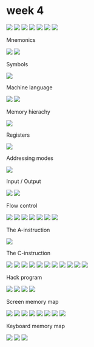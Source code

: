 # week 4


![](1File.png) 
![](2File.png)
![](3File.png)
![](4File.png)
![](5File.png)
![](6File.png)
![](7File.png)

Mnemonics

![](8File.png)
![](9File.png)

Symbols

![](10File.png)

Machine language

![](11File.png) 
![](12File.png)

Memory hierachy

![](13File.png)

Registers

![](14File.png)

Addressing modes

![](15File.png)

Input / Output

![](16File.png)
![](17File.png)

Flow control

![](18File.png)
![](19File.png)
![](20File.png)
![](21File.png) 
![](22File.png)
![](23File.png)
![](24File.png)

The A-instruction

![](25File.png)

The C-instruction

![](26File.png)
![](27File.png)
![](28File.png) 
![](29File.png)
![](30File.png)
![](31File.png)
![](32File.png)
![](33File.png)
![](34File.png)
![](35File.png)
![](36File.png)

Hack program

![](37File.png)
![](38File.png)
![](39File.png)
![](40File.png)

Screen memory map

![](41File.png)
![](42File.png)
![](43File.png)
![](44File.png)
![](45File.png)
![](46File.png)
![](47File.png)
![](48File.png)

Keyboard memory map

![](49File.png)
![](50File.png)
![](51File.png)